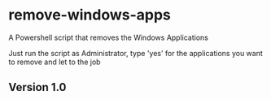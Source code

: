 # remove-windows-apps
A Powershell script that removes the Windows Applications

Just run the script as Administrator, type 'yes' for the applications you want to remove and let to the job

## Version 1.0
